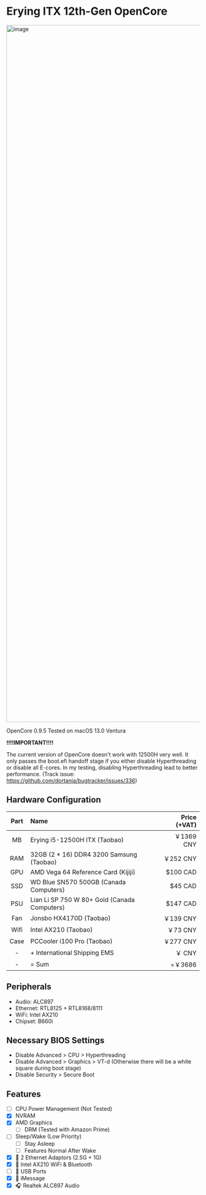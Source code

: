 # Erying ITX 12th-Gen OpenCore

<img width="1816" alt="image" src="https://github.com/hykilpikonna/Erying-ITX-12-OpenCore/assets/22280294/c249a8f0-0cd2-4413-a987-2a334d3a9f79">

OpenCore 0.9.5
Tested on macOS 13.0 Ventura

**!!!!IMPORTANT!!!!**

The current version of OpenCore doesn't work with 12500H very well. It only passes the boot.efi handoff stage if you either disable Hyperthreading or disable all E-cores. In my testing, disabling Hyperthreading lead to better performance. (Track issue: https://github.com/dortania/bugtracker/issues/336)

## Hardware Configuration

| Part | Name | Price (+VAT) |
|:--:|:--|--:|
| MB  | Erying i5-12500H ITX (Taobao)                | ￥1369 CNY |
| RAM | 32GB (2 * 16) DDR4 3200 Samsung (Taobao)     | ￥252  CNY |
| GPU | AMD Vega 64 Reference Card (Kijiji)          | $100   CAD |
| SSD | WD Blue SN570 500GB (Canada Computers)       | $45    CAD |
| PSU | Lian Li SP 750 W 80+ Gold (Canada Computers) | $147   CAD |
| Fan | Jonsbo HX4170D (Taobao)                      | ￥139  CNY |
| Wifi | Intel AX210 (Taobao)                        | ￥73   CNY |
| Case | PCCooler i100 Pro (Taobao)                  | ￥277  CNY |
|  -  | + International Shipping EMS                 | ￥     CNY |
|  -  | = Sum                                        | =￥3686    |

## Peripherals

* Audio: ALC897
* Ethernet: RTL8125 + RTL8168/8111
* WiFi: Intel AX210
* Chipset: B660i

## Necessary BIOS Settings

* Disable Advanced > CPU > Hyperthreading
* Disable Advanced > Graphics > VT-d (Otherwise there will be a white square during boot stage)
* Disable Security > Secure Boot

## Features

- [ ] CPU Power Management (Not Tested)
- [x] NVRAM
- [x] AMD Graphics
  - [ ] DRM (Tested with Amazon Prime)
- [ ] Sleep/Wake (Low Priority)
  - [ ] Stay Asleep
  - [ ] Features Normal After Wake
- [x] 📶 2 Ethernet Adaptors (2.5G + 1G)
- [x] 📶 Intel AX210 WiFi & Bluetooth
- [ ] 🔌 USB Ports
- [x] 💬 iMessage
- [x] 🎧 Realtek ALC897 Audio
